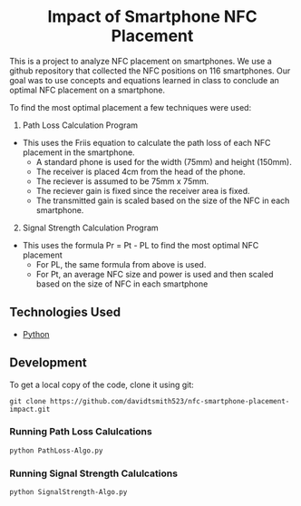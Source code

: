 <h1 align="center">
    Impact of Smartphone NFC Placement
</h1>

This is a project to analyze NFC placement on smartphones. We use a github repository that collected the NFC positions on 116 smartphones. Our goal was to use concepts and equations learned in class to conclude an optimal NFC placement on a smartphone.

To find the most optimal placement a few techniques were used:

1. Path Loss Calculation Program

- This uses the Friis equation to calculate the path loss of each NFC placement in the smartphone.
  - A standard phone is used for the width (75mm) and height (150mm).
  - The receiver is placed 4cm from the head of the phone.
  - The reciever is assumed to be 75mm x 75mm.
  - The reciever gain is fixed since the receiver area is fixed.
  - The transmitted gain is scaled based on the size of the NFC in each smartphone.

2. Signal Strength Calculation Program

- This uses the formula Pr = Pt - PL to find the most optimal NFC placement
  - For PL, the same formula from above is used.
  - For Pt, an average NFC size and power is used and then scaled based on the size of NFC in each smartphone

## Technologies Used

- [Python](https://www.python.org/)

## Development

To get a local copy of the code, clone it using git:

```
git clone https://github.com/davidtsmith523/nfc-smartphone-placement-impact.git
```

### Running Path Loss Calulcations

```
python PathLoss-Algo.py
```

### Running Signal Strength Calulcations

```
python SignalStrength-Algo.py
```
